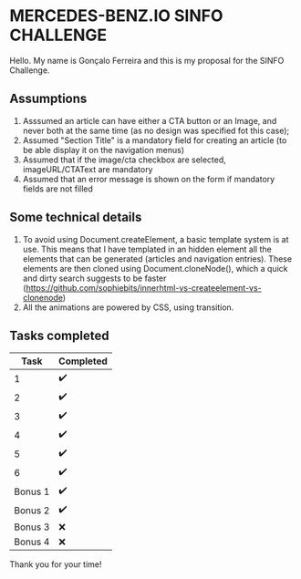 # MERCEDES-BENZ.IO SINFO CHALLENGE

Hello. My name is Gonçalo Ferreira and this is my proposal for the SINFO Challenge.

## Assumptions

1. Asssumed an article can have either a CTA button or an Image, and never both at the same time (as no design was specified fot this case);
2. Assumed "Section Title" is a mandatory field for creating an article (to be able display it on the navigation menus)
3. Assumed that if the image/cta checkbox are selected, imageURL/CTAText are mandatory
4. Assumed that an error message is shown on the form if mandatory fields are not filled

## Some technical details

1. To avoid using Document.createElement, a basic template system is at use. This means that I have templated in an hidden element all the elements that can be generated (articles and navigation entries). These elements are then cloned using Document.cloneNode(), which a quick and dirty search suggests to be faster (https://github.com/sophiebits/innerhtml-vs-createelement-vs-clonenode)
2. All the animations are powered by CSS, using transition.

## Tasks completed

| Task    | Completed          |
| ------- | ------------------ |
| 1       | :heavy_check_mark: |
| 2       | :heavy_check_mark: |
| 3       | :heavy_check_mark: |
| 4       | :heavy_check_mark: |
| 5       | :heavy_check_mark: |
| 6       | :heavy_check_mark: |
| Bonus 1 | :heavy_check_mark: |
| Bonus 2 | :heavy_check_mark: |
| Bonus 3 | :x:                |
| Bonus 4 | :x:                |

Thank you for your time!
